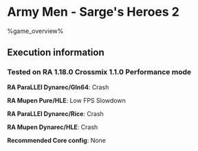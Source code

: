 # Army Men - Sarge's Heroes 2 

%game_overview%

## Execution information

### Tested on RA 1.18.0 Crossmix 1.1.0 Performance mode

**RA ParaLLEl Dynarec/Gln64**: Crash

**RA Mupen Pure/HLE**: Low FPS Slowdown

**RA ParaLLEl Dynarec/Rice**: Crash

**RA Mupen Dynarec/HLE**: Crash

**Recommended Core config**: None